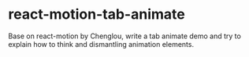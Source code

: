 # react-motion-tab-animate
Base on react-motion by Chenglou, write a tab animate demo and try to explain how to think and dismantling animation elements.
